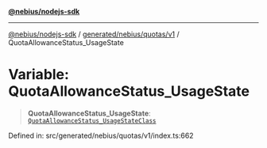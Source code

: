 [**@nebius/nodejs-sdk**](../../../../../README.md)

---

[@nebius/nodejs-sdk](../../../../../README.md) / [generated/nebius/quotas/v1](../README.md) / QuotaAllowanceStatus_UsageState

# Variable: QuotaAllowanceStatus_UsageState

> **QuotaAllowanceStatus_UsageState**: [`QuotaAllowanceStatus_UsageStateClass`](../type-aliases/QuotaAllowanceStatus_UsageStateClass.md)

Defined in: src/generated/nebius/quotas/v1/index.ts:662
